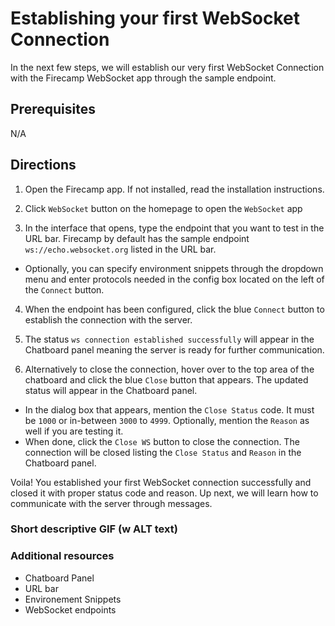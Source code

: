 # Establishing your first WebSocket Connection

In the next few steps, we will establish our very first WebSocket Connection with the Firecamp WebSocket app through the sample endpoint.

## Prerequisites
N/A

## Directions
1. Open the Firecamp app. If not installed, read the installation instructions.

2. Click `WebSocket` button on the homepage to open the `WebSocket` app

3. In the interface that opens, type the endpoint that you want to test in the URL bar. Firecamp by default has the sample endpoint `ws://echo.websocket.org` listed in the URL bar.

 - Optionally, you can specify environment snippets through the dropdown menu and enter protocols needed in the config box located on the left of the `Connect` button.

4. When the endpoint has been configured, click the blue `Connect` button to establish the connection with the server.

5. The status `ws connection established successfully` will appear in the Chatboard panel meaning the server is ready for further communication.

6. Alternatively to close the connection, hover over to the top area of the chatboard and click the blue `Close` button that appears. The updated status will appear in the Chatboard panel.

 - In the dialog box that appears, mention the `Close Status` code. It must be `1000` or in-between `3000` to `4999`. Optionally, mention the `Reason` as well if you are testing it.
 - When done, click the `Close WS` button to close the connection. The connection will be closed listing the `Close Status` and `Reason` in the Chatboard panel.

Voila! You established your first WebSocket connection successfully and closed it with proper status code and reason. Up next, we will learn how to communicate with the server through messages.


### Short descriptive GIF (w ALT text)


### Additional resources
- Chatboard Panel
- URL bar
- Environement Snippets
- WebSocket endpoints
